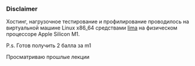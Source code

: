 ### Disclaimer
Хостинг, нагрузочное тестирование и профилирование проводилось на виртуальной машине Linux x86_64 средствами
[lima](https://github.com/lima-vm/lima) на физическом процессоре Apple Silicon M1.

P.s. Готов получить 2 балла за m1

Просматриваю прошлые лекции